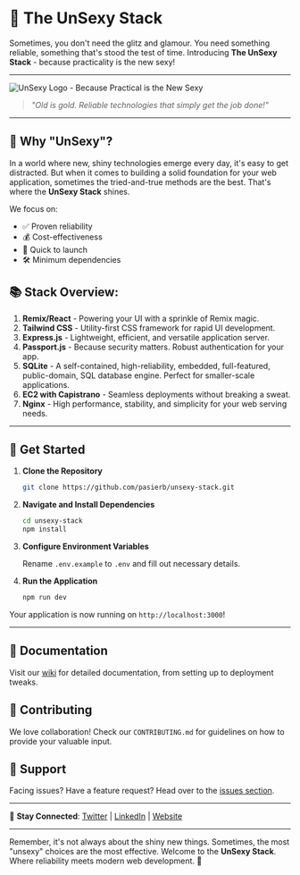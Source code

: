 # 🚀 The UnSexy Stack

Sometimes, you don't need the glitz and glamour. You need something reliable, something that's stood the test of time. Introducing **The UnSexy Stack** - because practicality is the new sexy!

---

![UnSexy Logo - Because Practical is the New Sexy](./unsexy-logo.png)

> _"Old is gold. Reliable technologies that simply get the job done!"_

---

## 💼 Why "UnSexy"?

In a world where new, shiny technologies emerge every day, it's easy to get distracted. But when it comes to building a solid foundation for your web application, sometimes the tried-and-true methods are the best. That's where the **UnSexy Stack** shines. 

We focus on:
- ✅ Proven reliability
- 💰 Cost-effectiveness
- 🚀 Quick to launch
- 🛠 Minimum dependencies

## 📚 Stack Overview:

1. **Remix/React** - Powering your UI with a sprinkle of Remix magic.
1. **Tailwind CSS** - Utility-first CSS framework for rapid UI development.
1. **Express.js** - Lightweight, efficient, and versatile application server.
1. **Passport.js** - Because security matters. Robust authentication for your app.
1. **SQLite** - A self-contained, high-reliability, embedded, full-featured, public-domain, SQL database engine. Perfect for smaller-scale applications.
1. **EC2 with Capistrano** - Seamless deployments without breaking a sweat.
1. **Nginx** - High performance, stability, and simplicity for your web serving needs.

---

## 🚀 Get Started

1. **Clone the Repository**
   ```bash
   git clone https://github.com/pasierb/unsexy-stack.git
   ```

2. **Navigate and Install Dependencies**
   ```bash
   cd unsexy-stack
   npm install
   ```

3. **Configure Environment Variables**
   
   Rename `.env.example` to `.env` and fill out necessary details.

4. **Run the Application**
   ```bash
   npm run dev
   ```

Your application is now running on `http://localhost:3000`!

---

## 📝 Documentation

Visit our [wiki](https://github.com/pasierb/unsexy-stack/wiki) for detailed documentation, from setting up to deployment tweaks.

## 🤝 Contributing

We love collaboration! Check our `CONTRIBUTING.md` for guidelines on how to provide your valuable input.

## 🙌 Support

Facing issues? Have a feature request? Head over to the [issues section](https://github.com/pasierb/unsexy-stack/issues).

---

🔗 **Stay Connected**: [Twitter](#) | [LinkedIn](#) | [Website](#)

---

Remember, it's not always about the shiny new things. Sometimes, the most "unsexy" choices are the most effective. Welcome to the **UnSexy Stack**. Where reliability meets modern web development. 🌟